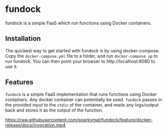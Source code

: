# fundock

fundock is a simple FaaS which run functions using Docker containers.

## Installation

The quickest way to get started with fundock is by using docker-compose. Copy the `docker-compose.yml` file to a folder, and run `docker-compose up` to run fundock. You can then point your browser to http://localhost:8080 to use it.

## Features

`fundock` is a simple FaaS implementation that runs functions using Docker containers. Any docker container can potentially be used. `fundock` passes in the provided input to the `stdin` of the container, and reads any logs/output back and stores it as the output of the function.

https://raw.githubusercontent.com/sparkymat/fundock/feature/docker-release/docs/invocation.mp4
